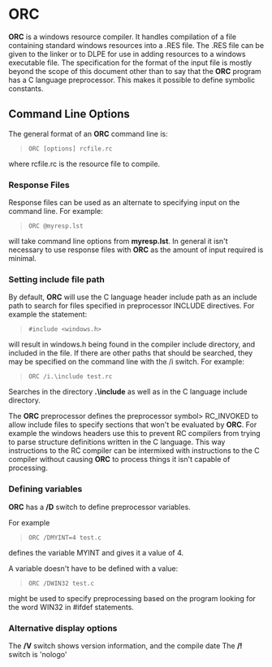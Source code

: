 # ORC

 
 **ORC** is a windows resource compiler.  It handles compilation of a file containing standard windows resources into a .RES file.  The .RES file can be given to the linker or to DLPE for use in adding resources to a windows executable file.  The specification for the format of the input file is mostly beyond the scope of this document other than to say that the **ORC** program has a C language preprocessor.   This makes it possible to define symbolic constants.


## Command Line Options

 The general format of an **ORC** command line is:
 
>     ORC [options] rcfile.rc
 
 where rcfile.rc is the resource file to compile.


### Response Files

 Response files can be used as an alternate to specifying input on the command line.  For example:
 
>     ORC @myresp.lst
 
 will take command line options from **myresp.lst**.  In general it isn't necessary to use response files with **ORC** as the amount of input required is minimal.


### Setting include file path
 

 By default, **ORC** will use the C language header include path as an include path to search for files specified in preprocessor INCLUDE directives.  For example the statement:
 
>     #include <windows.h>
 
 will result in windows.h being found in the compiler include directory, and included in the file.  If there are other paths that should be searched, they may be specified on the command line with the /i switch.  For example:
 
>     ORC /i.\include test.rc
 
 Searches in the directory **.\\include** as well as in the C language include directory.
 
 The **ORC** preprocessor defines the preprocessor symbol>     RC\_INVOKED to allow include files to specify sections that won't be evaluated by **ORC**.  For example the windows headers use this to prevent RC compilers from trying to parse structure definitions written in the C language.  This way instructions to the RC compiler can be intermixed with instructions to the C compiler without causing **ORC** to process things it isn't capable of processing.


### Defining variables

 
 **ORC** has a **/D** switch to define preprocessor variables.
 
 For example
 
>     ORC /DMYINT=4 test.c
 
 defines the variable MYINT and gives it a value of 4.
>     
 A variable doesn't have to be defined with a value:
 
>     ORC /DWIN32 test.c
 
 might be used to specify preprocessing based on the program looking for the word WIN32 in \#ifdef statements.
 

### Alternative display options

 The **/V** switch shows version information, and the compile date
 The **/!** switch is 'nologo'

